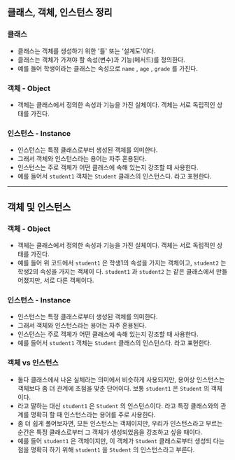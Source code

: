 

## 클래스, 객체, 인스턴스 정리 

### 클래스
- 클래스는 객체를 생성하기 위한 '틀' 또는 '설계도'이다. 
- 클래스는 객체가 가져야 할 속성(변수)과 기능(메서드)를 정의한다. 
- 예를 들어 학생이라는 클래스는 속성으로 `name` , `age` , `grade` 를 가진다.


### **객체 - Object**
- 객체는 클래스에서 정의한 속성과 기능을 가진 실체이다. 객체는 서로 독립적인 상태를 가진다.

### **인스턴스 - Instance**
- 인스턴스는 특정 클래스로부터 생성된 객체를 의미한다.
- 그래서 객체와 인스턴스라는 용어는 자주 혼용된다. 
- 인스턴스는 주로 객체가 어떤 클래스에 속해 있는지 강조할 때 사용한다. 
- 예를 들어서 `student1` 객체는 `Student` 클래스의 인스턴스다. 라고 표현한다.

--- 

## 객체 및 인스턴스 


### 객체 - Object
- 객체는 클래스에서 정의한 속성과 기능을 가진 실체이다. 객체는 서로 독립적인 상태를 가진다.
- 예를 들어 위 코드에서 `student1` 은 학생1의 속성을 가지는 객체이고, `student2` 는 학생2의 속성을 가지는 객체이 다. `student1` 과 `student2` 는 같은 클래스에서 만들어졌지만, 서로 다른 객체이다.

### 인스턴스 - Instance
- 인스턴스는 특정 클래스로부터 생성된 객체를 의미한다. 
- 그래서 객체와 인스턴스라는 용어는 자주 혼용된다. 
- 인스턴스는 주로 객체가 어떤 클래스에 속해 있는지 강조할 때 사용한다. 
- 예를 들어서 `student1` 객체는 `Student` 클래스의 인스턴스다. 라고 표현한다.


### 객체 vs 인스턴스
- 둘다 클래스에서 나온 실체라는 의미에서 비슷하게 사용되지만, 용어상 인스턴스는 객체보다 좀 더 관계에 초점을 맞춘 단어이다. 보통 `student1` 은 `Student` 의 객체이다. 
- 라고 말하는 대신 `student1` 은 `Student` 의 인스턴스이다. 라고 특정 클래스와의 관계를 명확히 할 때 인스턴스라는 용어를 주로 사용한다.
- 좀 더 쉽게 풀어보자면, 모든 인스턴스는 객체이지만, 우리가 인스턴스라고 부르는 순간은 특정 클래스로부터 그 객체가 생성되었음을 강조하고 싶을 때이다. 
- 예를 들어 `student1` 은 객체이지만, 이 객체가 `Student` 클래스로부터 생성되 다는 점을 명확히 하기 위해 `student1` 을 `Student` 의 인스턴스라고 부른다.
